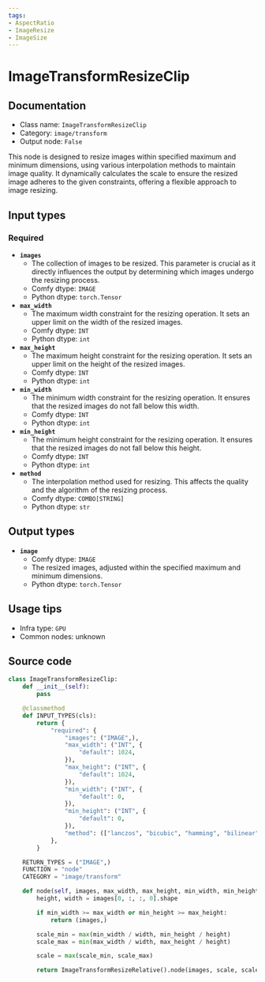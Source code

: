 ```yaml
---
tags:
- AspectRatio
- ImageResize
- ImageSize
---
```


# ImageTransformResizeClip
## Documentation
- Class name: `ImageTransformResizeClip`
- Category: `image/transform`
- Output node: `False`

This node is designed to resize images within specified maximum and minimum dimensions, using various interpolation methods to maintain image quality. It dynamically calculates the scale to ensure the resized image adheres to the given constraints, offering a flexible approach to image resizing.
## Input types
### Required
- **`images`**
    - The collection of images to be resized. This parameter is crucial as it directly influences the output by determining which images undergo the resizing process.
    - Comfy dtype: `IMAGE`
    - Python dtype: `torch.Tensor`
- **`max_width`**
    - The maximum width constraint for the resizing operation. It sets an upper limit on the width of the resized images.
    - Comfy dtype: `INT`
    - Python dtype: `int`
- **`max_height`**
    - The maximum height constraint for the resizing operation. It sets an upper limit on the height of the resized images.
    - Comfy dtype: `INT`
    - Python dtype: `int`
- **`min_width`**
    - The minimum width constraint for the resizing operation. It ensures that the resized images do not fall below this width.
    - Comfy dtype: `INT`
    - Python dtype: `int`
- **`min_height`**
    - The minimum height constraint for the resizing operation. It ensures that the resized images do not fall below this height.
    - Comfy dtype: `INT`
    - Python dtype: `int`
- **`method`**
    - The interpolation method used for resizing. This affects the quality and the algorithm of the resizing process.
    - Comfy dtype: `COMBO[STRING]`
    - Python dtype: `str`
## Output types
- **`image`**
    - Comfy dtype: `IMAGE`
    - The resized images, adjusted within the specified maximum and minimum dimensions.
    - Python dtype: `torch.Tensor`
## Usage tips
- Infra type: `GPU`
- Common nodes: unknown


## Source code
```python
class ImageTransformResizeClip:
    def __init__(self):
        pass

    @classmethod
    def INPUT_TYPES(cls):
        return {
            "required": {
                "images": ("IMAGE",),
                "max_width": ("INT", {
                    "default": 1024,
                }),
                "max_height": ("INT", {
                    "default": 1024,
                }),
                "min_width": ("INT", {
                    "default": 0,
                }),
                "min_height": ("INT", {
                    "default": 0,
                }),
                "method": (["lanczos", "bicubic", "hamming", "bilinear", "box", "nearest"],),
            },
        }

    RETURN_TYPES = ("IMAGE",)
    FUNCTION = "node"
    CATEGORY = "image/transform"

    def node(self, images, max_width, max_height, min_width, min_height, method):
        height, width = images[0, :, :, 0].shape

        if min_width >= max_width or min_height >= max_height:
            return (images,)

        scale_min = max(min_width / width, min_height / height)
        scale_max = min(max_width / width, max_height / height)

        scale = max(scale_min, scale_max)

        return ImageTransformResizeRelative().node(images, scale, scale, method)

```
